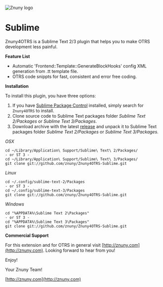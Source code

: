 ![Znuny logo](http://znuny.com/assets/logo_small.png)

Sublime
===============
Znuny4OTRS is a Sublime Text 2/3 plugin that helps you to make OTRS development less painful.

**Feature List**

* Automatic 'Frontend::Template::GenerateBlockHooks' config XML generation from .tt template file.
* OTRS code snippts for fast, consistent and error free coding.

**Installation**

To install this plugin, you have three options:
1. If you have [Sublime Package Control](http://wbond.net/sublime_packages/package_control) installed, simply search for `Znuny4OTRS` to install.
2. Clone source code to Sublime Text packages folder *Sublime Text 2/Packages* or *Sublime Text 3/Packages*.
3. Download archive with the latest [release](https://github.com/znuny/Znuny4OTRS/releases) and unpack it to Sublime Text packages folder *Sublime Text 2/Packages* or *Sublime Text 3/Packages*.

*OSX*

    cd ~/Library/Application\ Support/Sublime\ Text\ 2/Packages/
    - or ST 3 -
    cd ~/Library/Application\ Support/Sublime\ Text\ 3/Packages/
    git clone git://github.com/znuny/Znuny4OTRS-Sublime.git

*Linux*

    cd ~/.config/sublime-text-2/Packages
    - or ST 3 -
    cd ~/.config/sublime-text-3/Packages
    git clone git://github.com/znuny/Znuny4OTRS-Sublime.git

*Windows*

    cd "%APPDATA%\Sublime Text 2\Packages"
    - or ST 3 -
    cd "%APPDATA%\Sublime Text 3\Packages"
    git clone git://github.com/znuny/Znuny4OTRS-Sublime.git


**Commercial Support**

For this extension and for OTRS in general visit [http://znuny.com](http://znuny.com). Looking forward to hear from you!

Enjoy!

 Your Znuny Team!

 [http://znuny.com](http://znuny.com)

